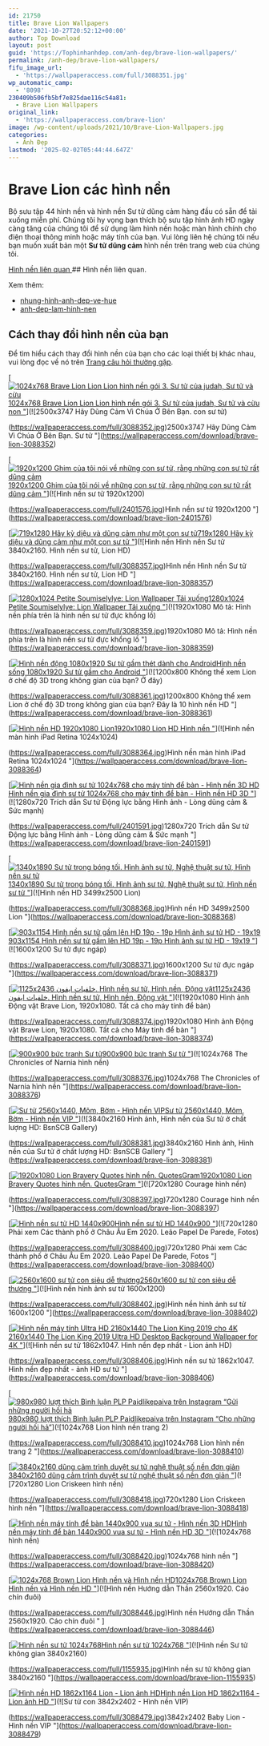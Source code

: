 ```yaml
---
id: 21750
title: Brave Lion Wallpapers
date: '2021-10-27T20:52:12+00:00'
author: Top Download
layout: post
guid: 'https://Tophinhanhdep.com/anh-dep/brave-lion-wallpapers/'
permalink: /anh-dep/brave-lion-wallpapers/
fifu_image_url:
  - 'https://wallpaperaccess.com/full/3088351.jpg'
wp_automatic_camp:
  - '8098'
230409b506fb5bf7e825dae116c54a81:
  - Brave Lion Wallpapers
original_link:
  - 'https://wallpaperaccess.com/brave-lion'
image: /wp-content/uploads/2021/10/Brave-Lion-Wallpapers.jpg
categories:
  - Ảnh Đẹp
lastmod: '2025-02-02T05:44:44.647Z'
---
```

# Brave Lion các hình nền

Bộ sưu tập 44 hình nền và hình nền Sư tử dũng cảm hàng đầu có sẵn để tải xuống miễn phí. Chúng tôi hy vọng bạn thích bộ sưu tập hình ảnh HD ngày càng tăng của chúng tôi để sử dụng làm hình nền hoặc màn hình chính cho điện thoại thông minh hoặc máy tính của bạn. Vui lòng liên hệ chúng tôi nếu bạn muốn xuất bản một **Sư tử dũng cảm** hình nền trên trang web của chúng tôi.

[Hình nền liên quan ](#related) ## Hình nền liên quan.

   
 Xem thêm:

   
- [nhung-hinh-anh-dep-ve-hue](https://tophinhanhdep.com/hinh-nen-dep/nhung-hinh-anh-dep-ve-hue/)
- [anh-dep-lam-hinh-nen](https://tophinhanhdep.com/hinh-nen-dep/anh-dep-lam-hinh-nen/)

## Cách thay đổi hình nền của bạn

Để tìm hiểu cách thay đổi hình nền của bạn cho các loại thiết bị khác nhau, vui lòng đọc về nó trên [Trang câu hỏi thường gặp](https://tophinhanhdep.com/faq/).

  
[[![1024x768 Brave Lion Lion Lion hình nền gói 3. Sư tử của judah, Sư tử và cừu](https://wallpaperaccess.com/full/3088351.jpg)1024x768 Brave Lion Lion Lion hình nền gói 3. Sư tử của judah, Sư tử và cừu non "](https://wallpaperaccess.com/download/brave-lion-3088351)](![2500x3747 Hãy Dũng Cảm Vì Chúa Ở Bên Bạn.  con sư tử)

(https://wallpaperaccess.com/full/3088352.jpg)2500x3747 Hãy Dũng Cảm Vì Chúa Ở Bên Bạn. Sư tử "](https://wallpaperaccess.com/download/brave-lion-3088352)

[[![1920x1200 Ghim của tôi nói về những con sư tử, rằng những con sư tử rất dũng cảm](https://wallpaperaccess.com/full/3088353.jpg)1920x1200 Ghim của tôi nói về những con sư tử, rằng những con sư tử rất dũng cảm "](https://wallpaperaccess.com/download/brave-lion-3088353)](![Hình nền sư tử 1920x1200)

(https://wallpaperaccess.com/full/2401576.jpg)Hình nền sư tử 1920x1200 "](https://wallpaperaccess.com/download/brave-lion-2401576)

[[![719x1280 Hãy kỳ diệu và dũng cảm như một con sư tử](https://wallpaperaccess.com/full/3088355.jpg)719x1280 Hãy kỳ diệu và dũng cảm như một con sư tử "](https://wallpaperaccess.com/download/brave-lion-3088355)](![Hình nền Hình nền Sư tử 3840x2160.  Hình nền sư tử, Lion HD)

(https://wallpaperaccess.com/full/3088357.jpg)Hình nền Hình nền Sư tử 3840x2160. Hình nền sư tử, Lion HD "](https://wallpaperaccess.com/download/brave-lion-3088357)

[[![1280x1024 Petite Soumiselylye: Lion Wallpaper Tải xuống](https://wallpaperaccess.com/full/3088358.jpg)1280x1024 Petite Soumiselylye: Lion Wallpaper Tải xuống "](https://wallpaperaccess.com/download/brave-lion-3088358)](![1920x1080 Mô tả: Hình nền phía trên là hình nền sư tử đực khổng lồ)

(https://wallpaperaccess.com/full/3088359.jpg)1920x1080 Mô tả: Hình nền phía trên là hình nền sư tử đực khổng lồ "](https://wallpaperaccess.com/download/brave-lion-3088359)

[[![Hình nền động 1080x1920 Sư tử gầm thét dành cho Android](https://wallpaperaccess.com/full/3088360.jpg)Hình nền sống 1080x1920 Sư tử gầm cho Android "](https://wallpaperaccess.com/download/brave-lion-3088360)](![1200x800 Không thể xem Lion ở chế độ 3D trong không gian của bạn?  Ở đây)

(https://wallpaperaccess.com/full/3088361.jpg)1200x800 Không thể xem Lion ở chế độ 3D trong không gian của bạn? Đây là 10 hình nền HD "](https://wallpaperaccess.com/download/brave-lion-3088361)

[[![Hình nền HD 1920x1080 Lion](https://wallpaperaccess.com/full/2427300.jpg)1920x1080 Lion HD Hình nền "](https://wallpaperaccess.com/download/brave-lion-2427300)](![Hình nền màn hình iPad Retina 1024x1024)

(https://wallpaperaccess.com/full/3088364.jpg)Hình nền màn hình iPad Retina 1024x1024 "](https://wallpaperaccess.com/download/brave-lion-3088364)

[[![Hình nền gia đình sư tử 1024x768 cho máy tính để bàn - Hình nền 3D HD](https://wallpaperaccess.com/full/3088365.jpg)Hình nền gia đình sư tử 1024x768 cho máy tính để bàn - Hình nền HD 3D "](https://wallpaperaccess.com/download/brave-lion-3088365)](![1280x720 Trích dẫn Sư tử Động lực bằng Hình ảnh - Lòng dũng cảm & Sức mạnh)

(https://wallpaperaccess.com/full/2401591.jpg)1280x720 Trích dẫn Sư tử Động lực bằng Hình ảnh - Lòng dũng cảm &amp; Sức mạnh "](https://wallpaperaccess.com/download/brave-lion-2401591)

[[![1340x1890 Sư tử trong bóng tối.  Hình ảnh sư tử, Nghệ thuật sư tử, Hình nền sư tử](https://wallpaperaccess.com/full/3088367.jpg) 1340x1890 Sư tử trong bóng tối. Hình ảnh sư tử, Nghệ thuật sư tử, Hình nền sư tử "](https://wallpaperaccess.com/download/brave-lion-3088367)](![Hình nền HD 3499x2500 Lion)

(https://wallpaperaccess.com/full/3088368.jpg)Hình nền HD 3499x2500 Lion "](https://wallpaperaccess.com/download/brave-lion-3088368)

[[![903x1154 Hình nền sư tử gầm lên HD 19p - 19p Hình ảnh sư tử HD - 19x19](https://wallpaperaccess.com/full/3088370.jpg)903x1154 Hình nền sư tử gầm lên HD 19p - 19p Hình ảnh sư tử HD - 19x19 "](https://wallpaperaccess.com/download/brave-lion-3088370)](![1600x1200 Sư tử đực ngáp)

(https://wallpaperaccess.com/full/3088371.jpg)1600x1200 Sư tử đực ngáp "](https://wallpaperaccess.com/download/brave-lion-3088371)

[[![1125x2436 خلفيات ايفون.  Hình nền sư tử, Hình nền, Động vật](https://wallpaperaccess.com/full/3088373.jpg)1125x2436 خلفيات ايفون. Hình nền sư tử, Hình nền, Động vật "](https://wallpaperaccess.com/download/brave-lion-3088373)](![1920x1080 Hình ảnh Động vật Brave Lion, 1920x1080.  Tất cả cho máy tính để bàn)

(https://wallpaperaccess.com/full/3088374.jpg)1920x1080 Hình ảnh Động vật Brave Lion, 1920x1080. Tất cả cho Máy tính để bàn "](https://wallpaperaccess.com/download/brave-lion-3088374)

[[![900x900 bức tranh Sư tử](https://wallpaperaccess.com/full/3088375.jpg)900x900 bức tranh Sư tử "](https://wallpaperaccess.com/download/brave-lion-3088375)](![1024x768 The Chronicles of Narnia hình nền)

(https://wallpaperaccess.com/full/3088376.jpg)1024x768 The Chronicles of Narnia hình nền "](https://wallpaperaccess.com/download/brave-lion-3088376)

[[![Sư tử 2560x1440, Mõm, Bờm - Hình nền VIP](https://wallpaperaccess.com/full/3088377.jpg)Sư tử 2560x1440, Mõm, Bờm - Hình nền VIP "](https://wallpaperaccess.com/download/brave-lion-3088377)](![3840x2160 Hình ảnh, Hình nền của Sư tử ở chất lượng HD: BsnSCB Gallery)

(https://wallpaperaccess.com/full/3088381.jpg)3840x2160 Hình ảnh, Hình nền của Sư tử ở chất lượng HD: BsnSCB Gallery "](https://wallpaperaccess.com/download/brave-lion-3088381)

[[![1920x1080 Lion Bravery Quotes hình nền.  QuotesGram](https://wallpaperaccess.com/full/3088384.jpg)1920x1080 Lion Bravery Quotes hình nền. QuotesGram "](https://wallpaperaccess.com/download/brave-lion-3088384)](![720x1280 Courage hình nền)

(https://wallpaperaccess.com/full/3088397.jpg)720x1280 Courage hình nền "](https://wallpaperaccess.com/download/brave-lion-3088397)

[[![Hình nền sư tử HD 1440x900](https://wallpaperaccess.com/full/3088398.jpg)Hình nền sư tử HD 1440x900 "](https://wallpaperaccess.com/download/brave-lion-3088398)](![720x1280 Phải xem Các thành phố ở Châu Âu Em 2020. Leão Papel De Parede, Fotos)

(https://wallpaperaccess.com/full/3088400.jpg)720x1280 Phải xem Các thành phố ở Châu Âu Em 2020. Leão Papel De Parede, Fotos "](https://wallpaperaccess.com/download/brave-lion-3088400)

[[![2560x1600 sư tử con siêu dễ thương](https://wallpaperaccess.com/full/1138157.jpg)2560x1600 sư tử con siêu dễ thương "](https://wallpaperaccess.com/download/brave-lion-1138157)](![Hình nền hình ảnh sư tử 1600x1200)

(https://wallpaperaccess.com/full/3088402.jpg)Hình nền hình ảnh sư tử 1600x1200 "](https://wallpaperaccess.com/download/brave-lion-3088402)

[[![Hình nền máy tính Ultra HD 2160x1440 The Lion King 2019 cho 4K](https://wallpaperaccess.com/full/3088403.jpg)2160x1440 The Lion King 2019 Ultra HD Desktop Background Wallpaper for 4K "](https://wallpaperaccess.com/download/brave-lion-3088403)](![Hình nền sư tử 1862x1047.  Hình nền đẹp nhất - Lion ảnh HD)

(https://wallpaperaccess.com/full/3088406.jpg)Hình nền sư tử 1862x1047. Hình nền đẹp nhất - ảnh HD sư tử "](https://wallpaperaccess.com/download/brave-lion-3088406)

[[![980x980 lượt thích Bình luận PLP Paidlikepaiva trên Instagram “Gửi những người hối hả](https://wallpaperaccess.com/full/3088408.jpg)980x980 lượt thích Bình luận PLP Paidlikepaiva trên Instagram “Cho những người hối hả”](https://wallpaperaccess.com/download/brave-lion-3088408)](![1024x768 Lion hình nền trang 2)

(https://wallpaperaccess.com/full/3088410.jpg)1024x768 Lion hình nền trang 2 "](https://wallpaperaccess.com/download/brave-lion-3088410)

[[![3840x2160 dũng cảm trình duyệt sư tử nghệ thuật số nền đơn giản](https://wallpaperaccess.com/full/3088415.png)3840x2160 dũng cảm trình duyệt sư tử nghệ thuật số nền đơn giản "](https://wallpaperaccess.com/download/brave-lion-3088415)](![720x1280 Lion Criskeen hình nền)

(https://wallpaperaccess.com/full/3088418.jpg)720x1280 Lion Criskeen hình nền "](https://wallpaperaccess.com/download/brave-lion-3088418)

[[![Hình nền máy tính để bàn 1440x900 vua sư tử - Hình nền 3D HD](https://wallpaperaccess.com/full/3088419.jpg)Hình nền máy tính để bàn 1440x900 vua sư tử - Hình nền HD 3D "](https://wallpaperaccess.com/download/brave-lion-3088419)](![1024x768 hình nền)

(https://wallpaperaccess.com/full/3088420.jpg)1024x768 hình nền "](https://wallpaperaccess.com/download/brave-lion-3088420)

[[![1024x768 Brown Lion Hình nền và Hình nền HD](https://wallpaperaccess.com/full/3088431.jpg)1024x768 Brown Lion Hình nền và Hình nền HD "](https://wallpaperaccess.com/download/brave-lion-3088431)](![Hình nền Hướng dẫn Thần 2560x1920.  Cáo chín đuôi)

(https://wallpaperaccess.com/full/3088446.jpg)Hình nền Hướng dẫn Thần 2560x1920. Cáo chín đuôi " ](https://wallpaperaccess.com/download/brave-lion-3088446)

[[![Hình nền sư tử 1024x768](https://wallpaperaccess.com/full/3088473.jpg)Hình nền sư tử 1024x768 "](https://wallpaperaccess.com/download/brave-lion-3088473)](![Hình nền Sư tử không gian 3840x2160)

(https://wallpaperaccess.com/full/1155935.jpg)Hình nền sư tử không gian 3840x2160 "](https://wallpaperaccess.com/download/brave-lion-1155935)

[[![Hình nền HD 1862x1164 Lion - Lion ảnh HD](https://wallpaperaccess.com/full/3088475.jpg)Hình nền Lion HD 1862x1164 - Lion ảnh HD "](https://wallpaperaccess.com/download/brave-lion-3088475)](![Sư tử con 3842x2402 - Hình nền VIP)

(https://wallpaperaccess.com/full/3088479.jpg)3842x2402 Baby Lion - Hình nền VIP "](https://wallpaperaccess.com/download/brave-lion-3088479)
